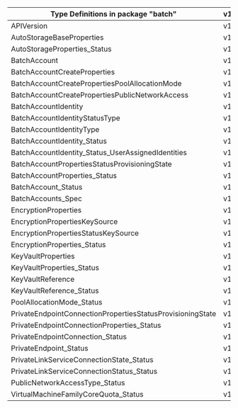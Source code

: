 | Type Definitions in package "batch"                        | v1alpha1api20210101 | v1beta20210101 |
|------------------------------------------------------------|---------------------|----------------|
| APIVersion                                                 | v1alpha1api20210101 | v1beta20210101 |
| AutoStorageBaseProperties                                  | v1alpha1api20210101 | v1beta20210101 |
| AutoStorageProperties_Status                               | v1alpha1api20210101 | v1beta20210101 |
| BatchAccount                                               | v1alpha1api20210101 | v1beta20210101 |
| BatchAccountCreateProperties                               | v1alpha1api20210101 | v1beta20210101 |
| BatchAccountCreatePropertiesPoolAllocationMode             | v1alpha1api20210101 | v1beta20210101 |
| BatchAccountCreatePropertiesPublicNetworkAccess            | v1alpha1api20210101 | v1beta20210101 |
| BatchAccountIdentity                                       | v1alpha1api20210101 | v1beta20210101 |
| BatchAccountIdentityStatusType                             | v1alpha1api20210101 | v1beta20210101 |
| BatchAccountIdentityType                                   | v1alpha1api20210101 | v1beta20210101 |
| BatchAccountIdentity_Status                                | v1alpha1api20210101 | v1beta20210101 |
| BatchAccountIdentity_Status_UserAssignedIdentities         | v1alpha1api20210101 | v1beta20210101 |
| BatchAccountPropertiesStatusProvisioningState              | v1alpha1api20210101 | v1beta20210101 |
| BatchAccountProperties_Status                              | v1alpha1api20210101 | v1beta20210101 |
| BatchAccount_Status                                        | v1alpha1api20210101 | v1beta20210101 |
| BatchAccounts_Spec                                         | v1alpha1api20210101 | v1beta20210101 |
| EncryptionProperties                                       | v1alpha1api20210101 | v1beta20210101 |
| EncryptionPropertiesKeySource                              | v1alpha1api20210101 | v1beta20210101 |
| EncryptionPropertiesStatusKeySource                        | v1alpha1api20210101 | v1beta20210101 |
| EncryptionProperties_Status                                | v1alpha1api20210101 | v1beta20210101 |
| KeyVaultProperties                                         | v1alpha1api20210101 | v1beta20210101 |
| KeyVaultProperties_Status                                  | v1alpha1api20210101 | v1beta20210101 |
| KeyVaultReference                                          | v1alpha1api20210101 | v1beta20210101 |
| KeyVaultReference_Status                                   | v1alpha1api20210101 | v1beta20210101 |
| PoolAllocationMode_Status                                  | v1alpha1api20210101 | v1beta20210101 |
| PrivateEndpointConnectionPropertiesStatusProvisioningState | v1alpha1api20210101 | v1beta20210101 |
| PrivateEndpointConnectionProperties_Status                 | v1alpha1api20210101 | v1beta20210101 |
| PrivateEndpointConnection_Status                           | v1alpha1api20210101 | v1beta20210101 |
| PrivateEndpoint_Status                                     | v1alpha1api20210101 | v1beta20210101 |
| PrivateLinkServiceConnectionState_Status                   | v1alpha1api20210101 | v1beta20210101 |
| PrivateLinkServiceConnectionStatus_Status                  | v1alpha1api20210101 | v1beta20210101 |
| PublicNetworkAccessType_Status                             | v1alpha1api20210101 | v1beta20210101 |
| VirtualMachineFamilyCoreQuota_Status                       | v1alpha1api20210101 | v1beta20210101 |
